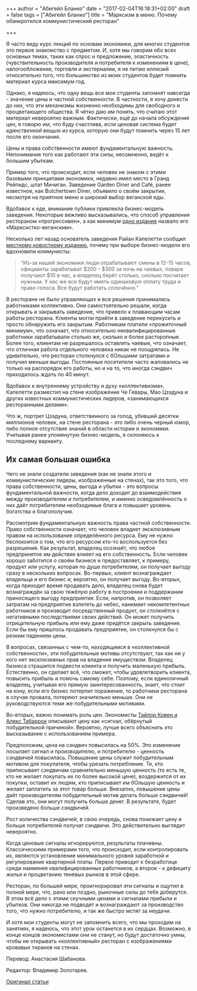 +++
author = "Абигейл Бланко"
date = "2017-02-04T16:18:31+02:00"
draft = false
tags = ["Абигейл Бланко"]
title = "Марксизм в меню. Почему обанкротился коммунистический ресторан"

+++

Я часто веду курс лекций по основам экономики, для многих студентов это
первое знакомство с предметом. И, хотя мы говорим обо всех основных
темах, таких как спрос и предложение, эластичность (чувствительность
производителя и потребителя к изменениям в цене), налогообложение,
торговля и экстерналии, я не питаю иллюзий относительно того, что
большинство из моих студентов будет помнить материал курса максимум год.

Однако, я надеюсь, что одну вещь все мои студенты запомнят навсегда -
значение цены и частной собственности. В частности, я хочу донести до
них, что эти механизмы жизненно необходимы для свободного и
процветающего общества. Я чётко даю им понять, что считаю этот материал
невероятно важным. Фактически, ещё до начала обсуждения цен, я говорю
им, что буду счастлива, если ценовая система будет *единственной* вещью
из курса, которую они будут помнить через 15 лет после его окончания.

Цены и права собственности имеют фундаментальную важность. Непонимание
того как работают эти силы, несомненно, ведёт к большим убыткам.

Пример того, что происходит, если человек не знаком с этими базовыми
принципами экономики, недавно имел место в Гранд Рейпидс, штат Мичиган.
Заведение Garden Diner and Café, ранее известное, как Butchertown Diner,
объявило о своём закрытии, несмотря на приятное меню и широкий выбор
веганской еды.

Вдобавок к еде, внимание публики привлекла бизнес-модель заведения.
Некоторые вежливо высказывались, что способ управления рестораном
«прогрессивен», а как минимум
[одно издание](https://heatst.com/culture-wars/marxist-vegan-restaurant-closes-after-customers-no-longer-willing-to-wait-40-minutes-for-a-sandwich/)
назвало его «Марксистко-веганским».

Несколько лет назад основатель заведения Райан Капелетти сообщил
[местному новостному изданию](http://mlive.com/news/grand-rapids/index.ssf/2016/11/grand_rapids_worker-run_vegeta.html),
почему при выборе бизнес-модели его вдохновили коммунисты:

> “Из-за нашей экономики люди отрабатывают смены в 12-15 часов, официанты
> зарабатыват $200 - $300 за ночь на чаевых, повара получают $10 в час,
> а владелец берёт столько, сколько посчитает нужным. У нас же все будут
> иметь одинаковую оплату труда и право голоса. Все будут работать
> сплочённо.”

В ресторане не было управляющих и все решения принимались работниками
коллективно. Они самостоятельно решали, когда открывать и закрывать
заведение, что привело к плавающим часам работы ресторана. Клиенты могли
прийти в заведение перекусить и просто обнаружить его закрытым.
Работникам платили «прожиточный минимум», что означает, что относительно
неквалифицированные работники зарабатывали столько же, сколько и более
расторопные. Более того, клиентам не разрешалось оставлять чаевые, что
означает, что отличная работа отдельного человека никак не поощрялась.
Не удивительно, что ресторан столкнулся с бОльшими затратами и получил
меньше выгоды. Постоянные посетители часто жаловались не только на
распорядок его работы, но и на то, что иногда сэндвич приходилось ждать
по 40 минут.

Вдобавок к внутреннему устройству и духу «коллективизма», Капелетти
разместил на стене изображение Че Гевары, Мао Цзэдуна и других известных
коммунистических лидеров, «занимающихся ресторанными делами».

Что ж, портрет Цзэдуна, ответственного за голод, убивший десятки
миллионов человек, на стене ресторана - это либо очень черный юмор, либо
полное отсутствие знаний в области истории и экономики. Учитывая ранее
упомянутую бизнес-модель, я склоняюсь к последнему варианту.

## Их самая большая ошибка

Чего не знали создатели заведения (как не знали этого и коммунистические
лидеры, изображенные на стенах), так это того, что права собственности,
цены, выгода и убытки - это вопросы фундаментальной важности, когда дело
доходит до взаимодействия между производителем и потребителем, и именно
осведомлённость о них даёт потребителям необходимые блага и повышает
уровень богатства и благополучия.

Рассмотрим фундаментальную важность права частной собственности. Право
собственности означает, что человек владеет *эксклюзивным* правом на
использование определённого ресурса. Ему не нужно беспокоится о том, что
его ресурсом кто-то воспользуется без разрешения. Как результат,
владелец осознаёт, что любое предпринятое им действие влияет на его
собственность. Если человек хорошо заботится о своём бизнесе и
предоставляет, к примеру, продукт или услугу, которая по душе
потребителям, он получает выгоду сразу в нескольких вопросах. Во-первых,
клиент вознаграждает владельца и его бизнес и, вероятно, он получает
выгоду. Во-вторых, когда приходит время продавать дело, владелец снова
будет вознаграждён за свою тяжёлую работу в построении и поддержании
приносящего выгоду предприятия. Если, напротив, он позволяет затратам на
предприятие взлететь до небес, нанимает некомпетентных работников и
производит посредственный продукт, он столкнётся с негативными
последствиями своих действий. Он может получить отрицательную прибыль
или ему даже придётся закрыть заведение. Если бы ему пришлось продавать
предприятие, он столкнулся бы с резким падением цены.

В вопросах, связанных с чем-то, находящимся в «коллективной
собственности», эти побудительные мотивы отсутствуют, так как ни у кого
нет эксклюзивных прав на владение имуществом. Владелец бизнеса страшится
подвести клиента и получить маленькую прибыль. Естественно, он сделает
всё, что сможет, чтобы удовлетворить клиента, повысить прибыль и помочь
самому себе. Поэтому, если единоличный владелец, учитывая его прямую
заинтересованность, знает, что стоит на кону, если его бизнес потерпит
поражение, то работники ресторана в случае провала, потеряют значительно
меньше. Они не руководствуются теми же побудительными мотивами.

Во-вторых, важно понимать роль цен. Экономисты
[Тайлор Ковен и Алекс Табаррок](http://marginalrevolution.com/marginalrevolution/2015/02/a-price-is-signal-wrapped-up-in-an-incentive.html)
описывают цену как «сигнал, обёрнутый побудительной причиной».
Вероятно, лучше всего объяснить это высказывание с использованием
примера.

Предположим, цена на сэндвич повысилась на 50%. Это изменение посылает
сигнал и производителю, и потребителю - ценность сэндвичей повысилась.
Повышение цены служит побудительным мотивом для покупателя, чтобы
урезать потребление. Те, кто приписывает сэндвичам сравнительно меньшую
ценность (то есть те, кто не желает покупать их по более высокой цене),
воздержится от их покупки, оставит их людям, кто приписывает им бОльшую
ценность и желает заплатить за этот товар больше. Внезапно, повышение
цены даёт производителям побудительный мотив делать больше сэндвичей!
Сделав это, они могут получить больше денег. В результате, будет
произведено больше сэндвичей.

Рост количества сэндвичей, в свою очередь, снова понижает цену и больше
потребителей получат сэндвичи. Это действительно выглядит невероятно.

Когда ценовые сигналы игнорируются, результаты плачевны. Классическими
примерами того, что происходит, если контролировать их, являются
установление минимального уровня заработной и регулирование квартирной
платы. Первое приводит к безработице среди наименее квалифицированных
работников, а второе - к дефициту жилья и процветанию теневых рынков в
этой сфере.

Ресторан, по большей мере, проигнорировал эти сигналы и ощутил в полной
мере, что, рано или поздно, рыночные силы до тебя доберутся. В этом всё
дело с этими скучными ценами и сигналами прибыли и убытков. Они никогда
не подводят и вознаграждают за производство того, что нужно потребителю,
и так же быстро мстят за неудачи.

И хотя мои студенты могут не запомнить всего, что мы проходим на
занятиях, я надеюсь, что этот урок останется в их сердцах. Возможно, в
конце концов экономистами они не станут, но будут достаточно умны, чтобы
не открывать «коллективный» ресторан с изображениями кровавых тиранов на
стенах.

Перевод: Анастасия Шабанова.

Редактор: Владимир Золотарев.

[Оригинал статьи](https://fee.org/articles/marxism-on-the-menu-why-the-communist-restaurant-failed/)
